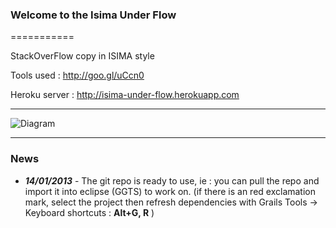 ### Welcome to the Isima Under Flow
===========

StackOverFlow copy in ISIMA style

Tools used : http://goo.gl/uCcn0

Heroku server :
http://isima-under-flow.herokuapp.com
***
![Diagram](https://docs.google.com/drawings/d/1FeiUk5PT4Uu9_EV1uAf5dfV9zMEFpQNqW4r1bM2cpYU/pub?w=960&amp;h=720)
***
### News

* _**14/01/2013**_ - The git repo is ready to use, ie : you can pull the repo and import it into eclipse (GGTS) to work on. (if there is an red exclamation mark, select the project then refresh dependencies with Grails Tools -> Keyboard shortcuts : **Alt+G, R** )
